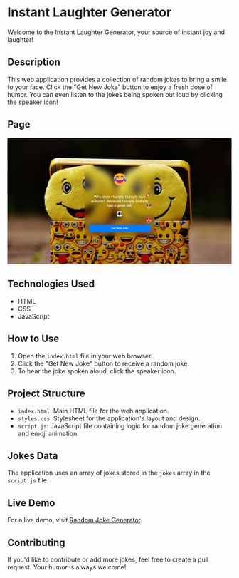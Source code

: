 # Instant Laughter Generator

Welcome to the Instant Laughter Generator, your source of instant joy and laughter!

## Description

This web application provides a collection of random jokes to bring a smile to your face. Click the "Get New Joke" button to enjoy a fresh dose of humor. You can even listen to the jokes being spoken out loud by clicking the speaker icon!

## Page

![Instant Laughter Generator](./image/Homepage.png)

## Technologies Used

- HTML
- CSS
- JavaScript

## How to Use

1. Open the `index.html` file in your web browser.
2. Click the "Get New Joke" button to receive a random joke.
3. To hear the joke spoken aloud, click the speaker icon.

## Project Structure

- `index.html`: Main HTML file for the web application.
- `styles.css`: Stylesheet for the application's layout and design.
- `script.js`: JavaScript file containing logic for random joke generation and emoji animation.

## Jokes Data

The application uses an array of jokes stored in the `jokes` array in the `script.js` file.

## Live Demo

For a live demo, visit [Random Joke Generator](https://randomm-joke.netlify.app/).

## Contributing

If you'd like to contribute or add more jokes, feel free to create a pull request. Your humor is always welcome!
